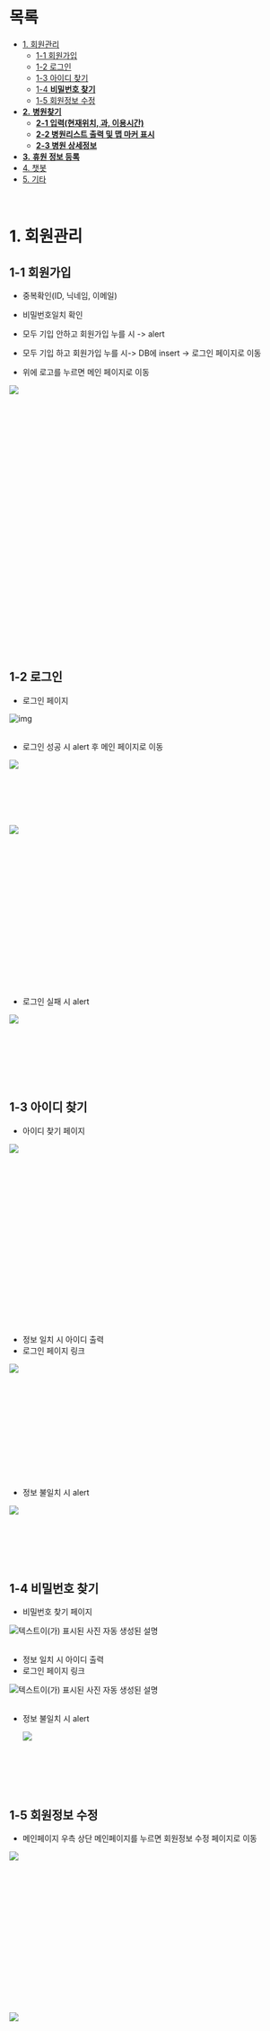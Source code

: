 # 목록 

- [1. 회원관리](#1-----)
  * [1-1  회원가입](#1-1------)
  * [1-2 로그인](#1-2----)
  * [1-3 아이디 찾기](#1-3-------)
  * [1-4 **비밀번호 찾기**](#1-4------------)
  * [1-5 회원정보 수정](#1-5--------)
- [**2.**  **병원찾기**](#--2------------)
  * [**2-1 입력(현재위치, 과, 이용시간)**](#--2-1--------------------)
  * [**2-2 병원리스트 출력 및 맵 마커 표시**](#--2-2---------------------)
  * [**2-3 병원 상세정보**](#--2-3----------)
- [**3.**  **휴원 정보 등록**](#--3----------------)
- [4. 챗봇](#4---)
- [5. 기타](#5---)

<br>

# 1. 회원관리

## 1-1  회원가입

* 중복확인(ID, 닉네임, 이메일) 

* 비밀번호일치 확인 

* 모두 기입 안하고 회원가입 누를 시 -> alert

* 모두 기입 하고 회원가입 누를 시-> DB에 insert -> 로그인 페이지로 이동

* 위에 로고를 누르면 메인 페이지로 이동 

 <img src="md-images/clip_image002-16414495948361.png" align="left"> <br><br><br><br><br><br><br><br><br><br><br><br><br><br><br><br><br><br><br><br><br><br><br><br><br><br>

<br>

## 1-2 로그인

* 로그인 페이지

![img](md-images/clip_image004.png)   <br><br>    



* 로그인 성공 시 alert 후 메인 페이지로 이동

<img src="md-images/clip_image006.png" align="left">  <br><br><br><br><br><br>

<img src="md-images/clip_image025.png" align="left">   <br><br><br><br><br><br><br><br><br><br><br><br><br><br><br><br><br>



* 로그인 실패 시 alert

<img src="md-images/clip_image008.png" align="left"> <br><br><br><br><br><br><br>

 

## 1-3 아이디 찾기

* 아이디 찾기 페이지

<img src="md-images/clip_image009.png" align="left"> <br><br><br><br><br><br><br><br><br><br><br><br><br><br><br><br><br><br><br>



* 정보 일치 시 아이디 출력
* 로그인 페이지 링크

<img src="md-images/clip_image013.png" align="left"> <br><br><br><br><br><br><br><br><br><br><br><br>

 

* 정보 불일치 시 alert

<img src="md-images/clip_image011.png" align="left"> <br><br><br><br><br><br>



## 1-4 **비밀번호 찾기**

* 비밀번호 찾기 페이지

![텍스트이(가) 표시된 사진  자동 생성된 설명](md-images/clip_image015.png)<br><br> 



* 정보 일치 시 아이디 출력
* 로그인 페이지 링크

![텍스트이(가) 표시된 사진  자동 생성된 설명](md-images/clip_image019.png)<br><br>

 

* 정보 불일치 시 alert

  <img src="md-images/clip_image017.png" align="left"> <br><br><br><br><br><br>



## 1-5 회원정보 수정

* 메인페이지 우측 상단 메인페이지를 누르면 회원정보 수정 페이지로 이동

<img src="md-images/clip_image025.png" align="left"> <br><br><br><br><br><br><br><br><br><br><br><br><br><br><br><br>

<img src="md-images/clip_image021.png" align="left"> <br><br><br><br><br><br><br><br><br><br><br><br><br><br><br><br><br><br><br><br><br><br><br><br><br><br><br><br><br><br><br>



* 수정 성공 시 alert 후 메인 페이지로 이동

![img](md-images/clip_image023.png) <br><br> 

<img src="md-images/clip_image025.png" align="left"> <br><br><br><br><br><br><br><br><br><br><br><br><br><br><br><br><br>

 

# **2.**  **병원찾기**

* 메인페이지에 위치

<img src="md-images/clip_image025.png" align="left"> <br><br><br><br><br><br><br><br><br><br><br><br><br><br><br><br><br>

 

## **2-1 입력(현재위치, 과, 이용시간)**

* 다 입력을 해야 작동함

<img src="md-images/clip_image026.png" align="left"> <br><br><br><br><br><br><br><br><br><br><br><br><br>



* 하나라도 입력을 안할 시 alert

<img src="md-images/image-20220106135231704.png" align="left"> <br><br><br><br><br><br><br><br><br><br><br><br>



* 현위치 입력

<img src="md-images/clip_image027.png" align="left"> <br><br><br><br>



* 과 선택(자주 사용하는 의원을 설정하고 나머지 과들은 기타, 과에 상관없이 찾고 싶으면 상관없음)

<img src="md-images/clip_image028.png" align="left"> <br><br><br><br><br><br><br><br><br>



* 이용 시간

<img src="md-images/clip_image029.png" align="left"> <br><br><br><br><br><br><br><br><br><br><br><br><br>

 

## **2-2 병원리스트 출력 및 맵 마커 표시**

* 입력 조건에 맞는 병원이 없을 시 alert

<img src="md-images/clip_image035.png" align="left"> <br><br><br><br><br><br><br>

 



* 입력 조건에 맞는 병원을 최대 10개 까지 출력(거리순) 
* 맵에 병원, 현재위치 마커 표시
* 병원 상세정보 페이지 링크
* 병원 근처 약국 표시 버튼

<img src="md-images/clip_image037.png" align="left"> <br><br><br><br><br><br><br><br><br><br><br><br><br><br><br><br><br><br><br><br><br>



* 병원 근처 약국 표시 버튼 눌렀을 시 해당병원 기준으로 약국 3개가 출력(거리순)
* 맵에 약국을 마커 표시
* 약국 상세정보 링크

 <img src="md-images/clip_image039.png" align="left"> <br><br><br><br><br><br><br><br><br><br><br><br><br><br><br><br><br><br>

























## **2-3 병원 상세정보**

* 병원리스트에서 상세 정보 클릭하면 해당 병원 상세정보 페이지로 이동
* 병원 정보, 진료 정보, 병원 리뷰로 구성
* 리뷰작성 버튼(리뷰작성 페이지로 이동)
* 뒤로가기 버튼(메인페이지로 이동)



* 병원 정보(위치, 과)

<img src="md-images/clip_image041.png" align="left"> <br><br><br><br><br><br><br><br><br><br><br><br><br><br><br>



* 진료 정보(진료 시간)

<img src="md-images/clip_image043.png" align="left"> <br><br><br><br><br><br><br><br><br><br><br><br><br><br><br><br><br><br><br><br><br><br>



* 해당 병원 리뷰 목록 출력

<img src="md-images/clip_image045.png" align="left"> <br><br><br><br><br><br><br><br><br><br><br><br><br><br><br><br><br>



* 리뷰작성 페이지
* 제목, 내용 작성
* 자동으로 병원 이름, 주소, 작성자 작성됨 수정 불가
* 등록 버튼
* 취소 버튼(병원 상세정보 페이지로 이동)

<img src="md-images/clip_image047.png" align="left"> <br><br><br><br><br><br><br><br><br><br><br><br><br><br><br><br><br><br><br><br>



* 병원 리뷰 등록 시 alert

<img src="md-images/clip_image049.png" align="left"> <br><br><br><br><br><br><br>

* alert 후 병원 리뷰 페이지로 이동

 <img src="md-images/clip_image051.png" align="left"> <br><br><br><br><br><br><br><br><br><br><br><br><br><br><br><br><br><br><br>

<br>





















 

* 약국 상세페이지도 병원 상세 정보 페이지와 동일

<img src="md-images/clip_image053.png" align="left"> <br><br><br><br><br><br><br><br><br><br><br><br><br><br>

<img src="md-images/clip_image055.png" align="left"> <br><br><br><br><br><br><br><br><br><br><br><br><br><br><br><br><br><br><br><br><br>

<img src="md-images/clip_image057.png" align="left"> <br><br><br><br><br><br><br><br><br><br><br><br><br><br><br>

<img src="md-images/clip_image059.png" align="left"> <br><br><br><br><br><br><br><br><br><br><br><br><br><br><br><br><br><br><br><br><br>

<img src="md-images/clip_image061.png" align="left"> <br><br><br><br><br><br><br><br><br><br><br><br><br><br><br><br><br><br><br>

 

# **3.**  **휴원 정보 등록**

* 메인페이지 휴원정보 등록 버튼에 링크

<img src="md-images/clip_image062.png" align="left"> <br><br><br><br><br>



* 로그인 안되있을 시 alert 후 로근인 페이지로 이동

<img src="md-images/clip_image064.png" align="left"> <br><br><br><br><br>

<img src="md-images/clip_image004.png" align="left"> <br><br><br><br><br><br><br><br><br><br><br><br><br><br><br><br><br>



* 로그인 됐을 시 내가 쓴 휴원 정보 페이지로 이동
* 내가 작성한 휴원정보 목록 출력
* 수정
* 삭제
* 휴원정보 등록 페이지 링크 버튼

<img src="md-images/clip_image066.png" align="left"> <br><br><br><br><br><br><br><br><br><br><br><br><br>

 

* 휴원 정보 등록 페이지
* 병원이름, 도로명 주소 직접 입력
* 작성자 자동 입력됨, 수정 불가

<img src="md-images/clip_image068.png" align="left"> <br><br><br><br><br><br><br><br><br><br><br><br><br><br><br><br><br>

<img src="md-images/clip_image071.png" align="left"> <br><br><br><br><br><br><br><br><br><br><br><br><br><br>



* 등록에 성공시 alert 후 내가쓴 휴원정보 페이지로 이동

<img src="md-images/clip_image070.png" align="left"> <br><br><br><br><br>

<img src="md-images/clip_image066.png" align="left"> <br><br><br><br><br><br><br><br><br><br><br><br><br>



 

* 휴원이 반영전
* 휴원정복 등록 전 ‘1. 한사랑김수련산부인과의원’ 이 출력이 됨

<img src="md-images/clip_image073.png" align="left"> <br><br><br><br><br><br><br><br><br><br><br><br><br><br><br><br><br>



* '한사랑김수련산부인과의원’ 휴원정보 등록

<img src="md-images/clip_image075.png" align="left"> <br><br><br><br><br><br><br><br><br><br><br><br><br><br><br><br><br><br>



* 휴원정보 등록 후 ‘1. 한사랑김수련산부인과의원’ 이 출력이 안됨

<img src="md-images/clip_image077.png" align="left"> <br><br><br><br><br><br><br><br><br><br><br><br><br><br><br><br>

 

# 4. 챗봇

* 메인페이지 왼쪽아래 FAQ 챗봇 버튼 누를 시 챗봇 페이지로 이동
* TTS(Text to Speech), STT(Speech To Text) 지원

 ![img](md-images/clip_image078.png) <br><br>



* 챗봇 페이지로 이동하면 챗봇이 문자, 음성으로 인사말을 출력
* 기능에 대한 질문 응답

<img src="md-images/clip_image079.png" align="left"> <br><br><br><br><br><br><br><br><br><br><br><br><br><br><br><br><br><br><br><br><br><br><br><br><br><br><br>





* 등록된 질문 시
* 문자, 음성으로 응답 출력

<img src="md-images/clip_image081.png" align="left"> <br><br><br><br><br><br><br><br><br><br><br><br><br><br><br><br><br><br><br><br><br><br><br><br><br><br><br><br><br><br><br>



* 없는 질문 시
* 문자, 음성으로 응답 출력

<img src="md-images/clip_image083.png" align="left"> <br><br><br><br><br><br><br><br><br><br><br><br><br><br><br><br><br><br><br><br><br><br><br><br><br><br><br><br><br><br><br>





# 5. 기타

* 로고를 누르면 메인 페이지로 이동

<img src="md-images/clip_image084.png" align="left">

 